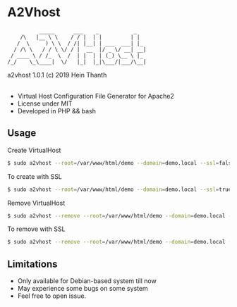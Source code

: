# A2Vhost
```
          _____      ___    _           _   
    /\   |__ \ \    / / |  | |         | |  
   /  \     ) \ \  / /| |__| | ___  ___| |_ 
  / /\ \   / / \ \/ / |  __  |/ _ \/ __| __|
 / ____ \ / /_  \  /  | |  | | (_) \__ \ |_ 
/_/    \_\____|  \/   |_|  |_|\___/|___/\__|

```

a2vhost 1.0.1 (c) 2019 Hein Thanth <br><br>
* Virtual Host Configuration File Generator for Apache2
* License under MIT
* Developed in PHP && bash

## Usage
Create VirtualHost
``` bash
$ sudo a2vhost --root=/var/www/html/demo --domain=demo.local --ssl=false
```
To create with SSL
``` bash
$ sudo a2vhost --root=/var/www/html/demo --domain=demo.local --ssl=true
```
Remove VirtualHost
``` bash
$ sudo a2vhost --remove --root=/var/www/html/demo --domain=demo.local --ssl=false
```
To remove with SSL
``` bash
$ sudo a2vhost --remove --root=/var/www/html/demo --domain=demo.local --ssl=true
```

## Limitations
* Only available for Debian-based system till now
* May experience some bugs on some system
* Feel free to open issue.
